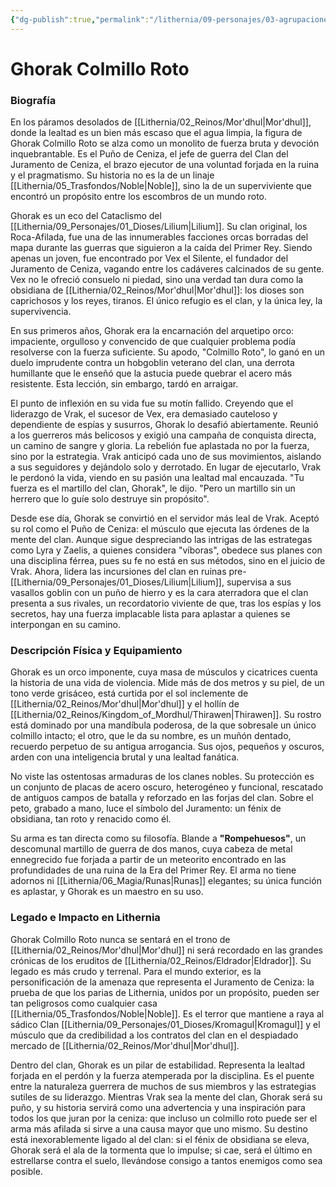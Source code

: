 ```yaml
---
{"dg-publish":true,"permalink":"/lithernia/09-personajes/03-agrupaciones/clan-del-juramento-de-ceniza/ghorak-colmillo-roto/","tags":["[lithernia","personajes","Clan","Mor'dhul","orco","Guerrero"]}
---
```


# Ghorak Colmillo Roto

### Biografía

En los páramos desolados de [[Lithernia/02_Reinos/Mor'dhul\|Mor'dhul]], donde la lealtad es un bien más escaso que el agua limpia, la figura de Ghorak Colmillo Roto se alza como un monolito de fuerza bruta y devoción inquebrantable. Es el Puño de Ceniza, el jefe de guerra del Clan del Juramento de Ceniza, el brazo ejecutor de una voluntad forjada en la ruina y el pragmatismo. Su historia no es la de un linaje [[Lithernia/05_Trasfondos/Noble\|Noble]], sino la de un superviviente que encontró un propósito entre los escombros de un mundo roto.

Ghorak es un eco del Cataclismo del [[Lithernia/09_Personajes/01_Dioses/Lilium\|Lilium]]. Su clan original, los Roca-Afilada, fue una de las innumerables facciones orcas borradas del mapa durante las guerras que siguieron a la caída del Primer Rey. Siendo apenas un joven, fue encontrado por Vex el Silente, el fundador del Juramento de Ceniza, vagando entre los cadáveres calcinados de su gente. Vex no le ofreció consuelo ni piedad, sino una verdad tan dura como la obsidiana de [[Lithernia/02_Reinos/Mor'dhul\|Mor'dhul]]: los dioses son caprichosos y los reyes, tiranos. El único refugio es el clan, y la única ley, la supervivencia.

En sus primeros años, Ghorak era la encarnación del arquetipo orco: impaciente, orgulloso y convencido de que cualquier problema podía resolverse con la fuerza suficiente. Su apodo, "Colmillo Roto", lo ganó en un duelo imprudente contra un hobgoblin veterano del clan, una derrota humillante que le enseñó que la astucia puede quebrar el acero más resistente. Esta lección, sin embargo, tardó en arraigar.

El punto de inflexión en su vida fue su motín fallido. Creyendo que el liderazgo de Vrak, el sucesor de Vex, era demasiado cauteloso y dependiente de espías y susurros, Ghorak lo desafió abiertamente. Reunió a los guerreros más belicosos y exigió una campaña de conquista directa, un camino de sangre y gloria. La rebelión fue aplastada no por la fuerza, sino por la estrategia. Vrak anticipó cada uno de sus movimientos, aislando a sus seguidores y dejándolo solo y derrotado. En lugar de ejecutarlo, Vrak le perdonó la vida, viendo en su pasión una lealtad mal encauzada. "Tu fuerza es el martillo del clan, Ghorak", le dijo. "Pero un martillo sin un herrero que lo guíe solo destruye sin propósito".

Desde ese día, Ghorak se convirtió en el servidor más leal de Vrak. Aceptó su rol como el Puño de Ceniza: el músculo que ejecuta las órdenes de la mente del clan. Aunque sigue despreciando las intrigas de las estrategas como Lyra y Zaelis, a quienes considera "víboras", obedece sus planes con una disciplina férrea, pues su fe no está en sus métodos, sino en el juicio de Vrak. Ahora, lidera las incursiones del clan en ruinas pre-[[Lithernia/09_Personajes/01_Dioses/Lilium\|Lilium]], supervisa a sus vasallos goblin con un puño de hierro y es la cara aterradora que el clan presenta a sus rivales, un recordatorio viviente de que, tras los espías y los secretos, hay una fuerza implacable lista para aplastar a quienes se interpongan en su camino.

### Descripción Física y Equipamiento

Ghorak es un orco imponente, cuya masa de músculos y cicatrices cuenta la historia de una vida de violencia. Mide más de dos metros y su piel, de un tono verde grisáceo, está curtida por el sol inclemente de [[Lithernia/02_Reinos/Mor'dhul\|Mor'dhul]] y el hollín de [[Lithernia/02_Reinos/Kingdom_of_Mordhul/Thirawen\|Thirawen]]. Su rostro está dominado por una mandíbula poderosa, de la que sobresale un único colmillo intacto; el otro, que le da su nombre, es un muñón dentado, recuerdo perpetuo de su antigua arrogancia. Sus ojos, pequeños y oscuros, arden con una inteligencia brutal y una lealtad fanática.

No viste las ostentosas armaduras de los clanes nobles. Su protección es un conjunto de placas de acero oscuro, heterogéneo y funcional, rescatado de antiguos campos de batalla y reforzado en las forjas del clan. Sobre el peto, grabado a mano, luce el símbolo del Juramento: un fénix de obsidiana, tan roto y renacido como él.

Su arma es tan directa como su filosofía. Blande a **"Rompehuesos"**, un descomunal martillo de guerra de dos manos, cuya cabeza de metal ennegrecido fue forjada a partir de un meteorito encontrado en las profundidades de una ruina de la Era del Primer Rey. El arma no tiene adornos ni [[Lithernia/06_Magia/Runas\|Runas]] elegantes; su única función es aplastar, y Ghorak es un maestro en su uso.

### Legado e Impacto en Lithernia

Ghorak Colmillo Roto nunca se sentará en el trono de [[Lithernia/02_Reinos/Mor'dhul\|Mor'dhul]] ni será recordado en las grandes crónicas de los eruditos de [[Lithernia/02_Reinos/Eldrador\|Eldrador]]. Su legado es más crudo y terrenal. Para el mundo exterior, es la personificación de la amenaza que representa el Juramento de Ceniza: la prueba de que los parias de Lithernia, unidos por un propósito, pueden ser tan peligrosos como cualquier casa [[Lithernia/05_Trasfondos/Noble\|Noble]]. Es el terror que mantiene a raya al sádico Clan [[Lithernia/09_Personajes/01_Dioses/Kromagul\|Kromagul]] y el músculo que da credibilidad a los contratos del clan en el despiadado mercado de [[Lithernia/02_Reinos/Mor'dhul\|Mor'dhul]].

Dentro del clan, Ghorak es un pilar de estabilidad. Representa la lealtad forjada en el perdón y la fuerza atemperada por la disciplina. Es el puente entre la naturaleza guerrera de muchos de sus miembros y las estrategias sutiles de su liderazgo. Mientras Vrak sea la mente del clan, Ghorak será su puño, y su historia servirá como una advertencia y una inspiración para todos los que juran por la ceniza: que incluso un colmillo roto puede ser el arma más afilada si sirve a una causa mayor que uno mismo. Su destino está inexorablemente ligado al del clan: si el fénix de obsidiana se eleva, Ghorak será el ala de la tormenta que lo impulse; si cae, será el último en estrellarse contra el suelo, llevándose consigo a tantos enemigos como sea posible.
